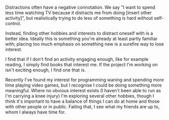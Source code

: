 Distractions often have a negative connotation. We say "I want to spend less time watching TV because it distracts me from doing [insert other activity]", but realistically trying to do less of something is hard without self-control.

Instead, finding other hobbies and interests to distract oneself with is a better idea. Ideally this is something you're already at least partly familiar with; placing too much emphasis on something new is a surefire way to lose interest.

I find that if I don't find an activity engaging enough, like for example reading, I simply find books that interest me. If the project I'm working on isn't exciting enough, I find one that is.

Recently I've found my interest for programming waning and spending more time playing video games, but I recognise I could be doing something more meaningful. Where no obvious interest exists (I haven't been able to run as I'm carrying a knee injury) I'm exploring several other hobbies, though I think it's important to have a balance of things I can do at home and those with other people or in public. Failing that, I see what my friends are up to, whom I always have time for.